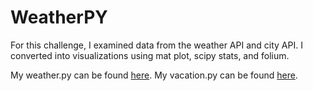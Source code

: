 # WeatherPY
For this challenge, I examined data from the weather API and city API. I converted into visualizations using mat plot, scipy stats, and folium. 

My weather.py can be found [here](https://github.com/JuliWritesStories/WeatherPY/blob/main/Juliet's%20WeatherPy.ipynb).
My vacation.py can be found [here](https://github.com/JuliWritesStories/WeatherPY/blob/main/VacationPy.ipynb).